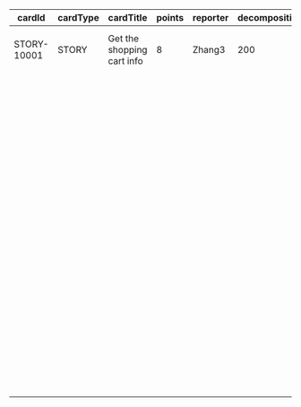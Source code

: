 | cardId | cardType | cardTitle | points | reporter | decompositionCost | startAt | endAt | developer | title | expectCost | actualCost | blockCost | blockType | blockInstruction | blockConsequence |
| --- | --- | --- | --- | --- | --- | --- | --- | --- | --- | --- | --- | --- | --- | --- | --- |
| STORY-10001 | STORY | Get the shopping cart info | 8 | Zhang3 | 200 | 2021-05-19 | 2021-05-27 | Li4 | render empty shopping cart | 60 | 15 |  |  |  |  |
|  |  |  |  |  |  |  |  |  | call bff api | 30 | 20 |  |  |  |  |
|  |  |  |  |  |  |  |  |  | call service to get dto | 30 | 15 |  |  |  |  |
|  |  |  |  |  |  |  |  |  | call feign client to get dto | 30 | 15 |  |  |  |  |
|  |  |  |  |  |  |  |  |  | call backend to get dto | 30 | 15 |  |  |  |  |
|  |  |  |  |  |  |  |  |  | call usecase | 60 | 15 |  |  |  |  |
|  |  |  |  |  |  |  |  |  | render shopping cart | 30 | 15 |  |  |  |  |
|  |  |  |  |  |  |  |  |  | call bff api | 30 | 15 |  |  |  |  |
|  |  |  |  |  |  |  |  |  | call service | 30 | 30 | 100 | STUDY | learn how to retrieve id from jwt in header |  |
|  |  |  |  |  |  |  |  |  | call feign client | 30 | 20 | 200 | INTEGRATION_TESTING | test feign client with upstream services |  |